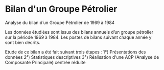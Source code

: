 # Bilan d'un Groupe Pétrolier
Analyse du bilan d’un Groupe Pétrolier de 1969 à 1984

Les données étudiées sont issus des bilans annuels d’un groupe pétrolier sur la période 1969 à 1984. 
Les postes de bilans suivant chaque année y sont bien décrits.

Etude de ce bilan a été fait suivant trois étapes :
1°) Présentations des données
2°) Statistiques descriptives
3°) Réalisation d'une ACP (Analyse de Composante Principale) centrée réduite
